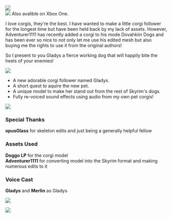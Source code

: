 ![](https://raw.githubusercontent.com/PierreDespereaux/PierreDespereaux/master/assets/images/banners/Gladys%20Banner.png)\
![](https://raw.githubusercontent.com/PierreDespereaux/PierreDespereaux/master/assets/images/Xbox%20Tiny.png) Also avalible on Xbox One.

I love corgis, they're the best. I have wanted to make a little corgi follower for the longest time but have been held back by my lack of assets. However, Adventurer1111 has recently added a corgi to his mode Dovahkiin Dogs and has been ever so nice to not only let me use his edited mesh but also buying me the rights to use it from the original authors!

So I present to you Gladys a fierce working dog that will happily bite the heels of your enemies!

![](https://raw.githubusercontent.com/PierreDespereaux/PierreDespereaux/master/assets/images/banners/Features.png)

- A new adorable corgi follower named Gladys.
- A short quest to aquire the new pet.
- A unique model to make her stand out from the rest of Skyrim's dogs.
- Fully re-voiced sound effects using audio from my own pet corgis!
 
![](https://raw.githubusercontent.com/PierreDespereaux/PierreDespereaux/master/assets/images/banners/Credits.png)
### Special Thanks

**opusGlass** for skeleton edits and just being a generally helpful fellow

### Assets Used

**Doggo LP** for the corgi model\
**Adventurer1111** for converting model into the Skyrim format and making numerous edits to it

### Voice Cast

**Gladys** and **Merlin** as Gladys

![](https://raw.githubusercontent.com/PierreDespereaux/PierreDespereaux/master/assets/images/banners/My%20Mods.png)

[![](https://raw.githubusercontent.com/PierreDespereaux/PierreDespereaux/master/assets/images/banners/Master.png)](https://www.nexusmods.com/users/61720101)
